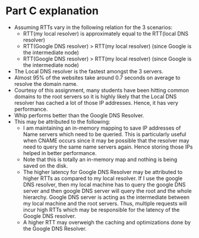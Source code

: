# Part C explanation
* Assuming RTTs vary in the following relation for the 3 scenarios:
	* RTT(my local resolver) is approximately equal to the RTT(local DNS resolver)
	* RTT(Google DNS resolver) > RTT(my local resolver) (since Google is the intermediate node)
	* RTT(Google DNS resolver) > RTT(my local resolver) (since Google is the intermediate node)
* The Local DNS resolver is the fastest amongst the 3 servers.
* Almost 95% of the websites take around 0.7 seconds on average to resolve the domain name.
* Courtesy of this assignment, many students have been hitting common domains to the root servers so it is highly likely that the Local DNS resolver has cached a lot of those IP addresses. Hence, it has very performance.
* Whip performs better than the Google DNS Resolver.
* This may be attributed to the following:
    * I am maintaining an in-memory mapping to save IP addresses of Name servers which need to be queried. This is particularly useful when CNAME occurs since it may be possible that the resolver may need to query the same name servers again. Hence storing those IPs helped in better performance.
    * Note that this is totally an in-memory map and nothing is being saved on the disk.
    * The higher latency for Google DNS Resolver may be attributed to higher RTTs as compared to my local resolver. If I use the google DNS resolver, then my local machine has to query the google DNS server and then google DNS server will query the root and the whole hierarchy. Google DNS server is acting as the intermediate between my local machine and the root servers. Thus, multiple requests will incur high RTTs which may be responsible for the latency of the Google DNS resolver.
    * A higher RTT may overweigh the caching and optimizations done by the Google DNS Resolver. 